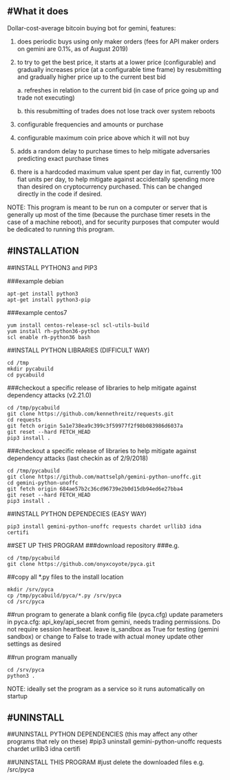 #What it does
------------
Dollar-cost-average bitcoin buying bot for gemini, features:
1. does periodic buys using only maker orders (fees for API maker orders on gemini are 0.1%, as of August 2019)
2. to try to get the best price, it starts at a lower price (configurable) and gradually increases price (at a configurable time frame) by resubmitting and gradually higher price up to the current best bid

	a. refreshes in relation to the current bid (in case of price going up and trade not executing) 

	b. this resubmitting of trades does not lose track over system reboots
3. configurable frequencies and amounts or purchase
4. configurable maximum coin price above which it will not buy
5. adds a random delay to purchase times to help mitigate adversaries predicting exact purchase times
6. there is a hardcoded maximum value spent per day in fiat, currently 100 fiat units per day, to help mitigate against accidentally spending more than desired on cryptocurrency purchased.  This can be changed directly in the code if desired.


NOTE: This program is meant to be run on a computer or server that is generally up most of the time (because the purchase timer resets in the case of a machine reboot), and for security purposes that computer would be dedicated to running this program.


#INSTALLATION
------------

##INSTALL PYTHON3 and PIP3

###example debian
```
apt-get install python3
apt-get install python3-pip
```

###example centos7
```
yum install centos-release-scl scl-utils-build
yum install rh-python36-python
scl enable rh-python36 bash
```

##INSTALL PYTHON LIBRARIES (DIFFICULT WAY)
```
cd /tmp
mkdir pycabuild
cd pycabuild
```

###checkout a specific release of libraries to help mitigate against dependency attacks (v2.21.0)
```
cd /tmp/pycabuild
git clone https://github.com/kennethreitz/requests.git
cd requests
git fetch origin 5a1e738ea9c399c3f59977f2f98b083986d6037a 
git reset --hard FETCH_HEAD
pip3 install .
```

###checkout a specific release of libraries to help mitigate against dependency attacks (last checkin as of 2/9/2018)
```
cd /tmp/pycabuild
git clone https://github.com/mattselph/gemini-python-unoffc.git
cd gemini-python-unoffc
git fetch origin 684ae57b2c36cd96739e2b0d15db94ed6e27bba4
git reset --hard FETCH_HEAD
pip3 install .
```

##INSTALL PYTHON DEPENDECIES (EASY WAY)
```
pip3 install gemini-python-unoffc requests chardet urllib3 idna certifi
```


##SET UP THIS PROGRAM
###download repository
###e.g.
```
cd /tmp/pycabuild
git clone https://github.com/onyxcoyote/pyca.git
```

##copy all *.py files to the install location
```
mkdir /srv/pyca
cp /tmp/pycabuild/pyca/*.py /srv/pyca
cd /src/pyca
```

##run program to generate a blank config file (pyca.cfg)
update parameters in pyca.cfg:
	api_key/api_secret from gemini, needs trading permissions.  Do not require session heartbeat.
	leave is_sandbox as True for testing (gemini sandbox) or change to False to trade with actual money
	update other settings as desired



##run program manually
```
cd /srv/pyca
python3 .
```

NOTE: ideally set the program as a service so it runs automatically on startup




#UNINSTALL
------------
##UNINSTALL PYTHON DEPENDENCIES (this may affect any other programs that rely on these)
#pip3 uninstall gemini-python-unoffc requests chardet urllib3 idna certifi

##UNINSTALL THIS PROGRAM
#just delete the downloaded files e.g. /src/pyca


